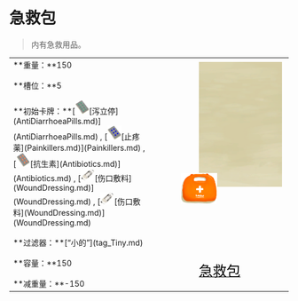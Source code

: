 # 急救包  
> 内有急救用品。  
  
<table class="table table-bordered" data-toggle="table"  data-show-header="false"><thead style="display:none"><tr ><th  style="width:50%;text-align:left;vertical-align:top;"  >title</th><th  style="width:50%;text-align:left;vertical-align:top;"  ></th></tr></thead><tr ><td  style="width:50%;text-align:left;vertical-align:top;"  >**重量：**150<br><br>**槽位：**5<br><br>**初始卡牌：**[<div style="width:25px;display:inline-block;text-align:center"><img decoding="async" src="../wiki/Sprite/Anti-Diarrhoea.png" href="a.md" style="max-width:25px;max-height:25px;"></div>[泻立停](AntiDiarrhoeaPills.md)](AntiDiarrhoeaPills.md) , [<div style="width:25px;display:inline-block;text-align:center"><img decoding="async" src="../wiki/Sprite/Painkillers.png" href="a.md" style="max-width:25px;max-height:25px;"></div>[止‍疼薬](Painkillers.md)](Painkillers.md) , [<div style="width:25px;display:inline-block;text-align:center"><img decoding="async" src="../wiki/Sprite/Antibiotics.png" href="a.md" style="max-width:25px;max-height:25px;"></div>[抗生素](Antibiotics.md)](Antibiotics.md) , [<div style="width:25px;display:inline-block;text-align:center"><img decoding="async" src="../wiki/Sprite/Dressing.png" href="a.md" style="max-width:25px;max-height:25px;"></div>[伤口敷料](WoundDressing.md)](WoundDressing.md) , [<div style="width:25px;display:inline-block;text-align:center"><img decoding="async" src="../wiki/Sprite/Dressing.png" href="a.md" style="max-width:25px;max-height:25px;"></div>[伤口敷料](WoundDressing.md)](WoundDressing.md)<br><br>**过滤器：**[“小的”](tag_Tiny.md)<br><br>**容量：**150<br><br>**减重量：**-150</td><td  style="width:50%;text-align:left;vertical-align:top;"  ><div style="float:right; margin:5px"><div class="gamecard" style="width:150px; height:225px;"><a href="FirstAidKitLifeRaft.md" style="color:black"><img class="bg" decoding="async" src="../wiki/Sprite/BG_SandFront.png" href="a.md" style="max-width:150px;max-height:225px;"><img decoding="async" src="../wiki/Sprite/FirstAidKit.png" class="cardimage" style="transform: translate(-50%, -50%) scale(0.4398826979472141);"><span style="font-size: 25px;">急救包</span></a></div></div></td></tr></tbody></table>  
  


<script>document.title="急救包 - 卡牌生存百科 Card Survival Wiki";</script>